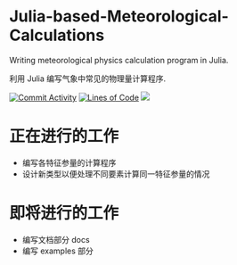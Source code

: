 # Julia-based-Meteorological-Calculations
Writing meteorological physics calculation program in Julia.

利用 Julia 编写气象中常见的物理量计算程序.

[![Commit Activity](https://img.shields.io/github/commit-activity/m/Rewrite-it-in-Julia/Julia-based-Meteorological-Calculations)](https://github.com/Rewrite-it-in-Julia/Julia-based-Meteorological-Calculations/graphs/contributors)
[![Lines of Code](https://tokei.rs/b1/github/Rewrite-it-in-Julia/Julia-based-Meteorological-Calculations?category=code)](https://github.com/Rewrite-it-in-Julia/Julia-based-Meteorological-Calculations)
[![](https://tokei.rs/b1/github/Rewrite-it-in-Julia/Julia-based-Meteorological-Calculations?category=comments)](https://github.com/Rewrite-it-in-Julia/Julia-based-Meteorological-Calculations)
# 正在进行的工作
- 编写各特征参量的计算程序
- 设计新类型以便处理不同要素计算同一特征参量的情况





# 即将进行的工作
- 编写文档部分 docs
- 编写 examples 部分
